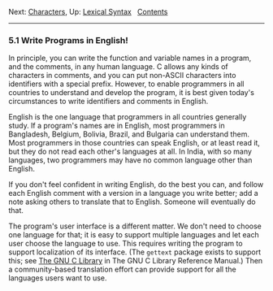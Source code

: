 Next: [Characters](Characters.md), Up: [Lexical
Syntax](Lexical-Syntax.md)  
[Contents](index.md#SEC_Contents "Table of contents")  

------------------------------------------------------------------------


### 5.1 Write Programs in English! 

In principle, you can write the function and variable names in a
program, and the comments, in any human language. C allows any kinds of
characters in comments, and you can put non-ASCII characters into
identifiers with a special prefix. However, to enable programmers in all
countries to understand and develop the program, it is best given
today's circumstances to write identifiers and comments in English.

English is the one language that programmers in all countries generally
study. If a program's names are in English, most programmers in
Bangladesh, Belgium, Bolivia, Brazil, and Bulgaria can understand them.
Most programmers in those countries can speak English, or at least read
it, but they do not read each other's languages at all. In India, with
so many languages, two programmers may have no common language other
than English.

If you don't feel confident in writing English, do the best you can, and
follow each English comment with a version in a language you write
better; add a note asking others to translate that to English. Someone
will eventually do that.

The program's user interface is a different matter. We don't need to
choose one language for that; it is easy to support multiple languages
and let each user choose the language to use. This requires writing the
program to support localization of its interface. (The `gettext` package
exists to support this; see [The GNU C
Library](https://www.gnu.org/software/libc/manual/html_node/Message-Translation.md#Message-Translation)
in The GNU C Library Reference Manual.) Then a community-based
translation effort can provide support for all the languages users want
to use.
